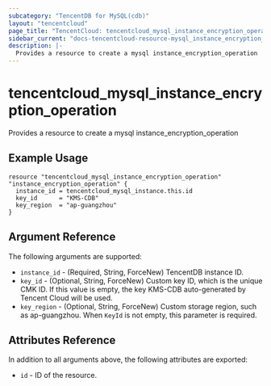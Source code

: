 ```yaml
---
subcategory: "TencentDB for MySQL(cdb)"
layout: "tencentcloud"
page_title: "TencentCloud: tencentcloud_mysql_instance_encryption_operation"
sidebar_current: "docs-tencentcloud-resource-mysql_instance_encryption_operation"
description: |-
  Provides a resource to create a mysql instance_encryption_operation
---
```


# tencentcloud_mysql_instance_encryption_operation

Provides a resource to create a mysql instance_encryption_operation

## Example Usage

```hcl
resource "tencentcloud_mysql_instance_encryption_operation" "instance_encryption_operation" {
  instance_id = tencentcloud_mysql_instance.this.id
  key_id      = "KMS-CDB"
  key_region  = "ap-guangzhou"
}
```

## Argument Reference

The following arguments are supported:

* `instance_id` - (Required, String, ForceNew) TencentDB instance ID.
* `key_id` - (Optional, String, ForceNew) Custom key ID, which is the unique CMK ID. If this value is empty, the key KMS-CDB auto-generated by Tencent Cloud will be used.
* `key_region` - (Optional, String, ForceNew) Custom storage region, such as ap-guangzhou. When `KeyId` is not empty, this parameter is required.

## Attributes Reference

In addition to all arguments above, the following attributes are exported:

* `id` - ID of the resource.



